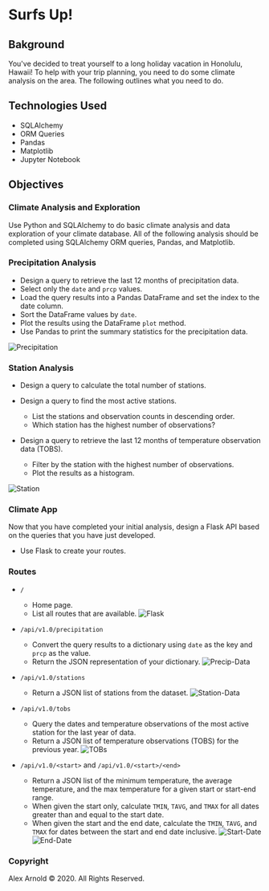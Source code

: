 # Surfs Up!

## Bakground
You've decided to treat yourself to a long holiday vacation in Honolulu, Hawaii! To help with your trip planning, you need to do some climate analysis on the area. The following outlines what you need to do.

## Technologies Used
- SQLAlchemy
- ORM Queries
- Pandas
- Matplotlib
- Jupyter Notebook

## Objectives

### Climate Analysis and Exploration
Use Python and SQLAlchemy to do basic climate analysis and data exploration of your climate database. All of the following analysis should be completed using SQLAlchemy ORM queries, Pandas, and Matplotlib.

### Precipitation Analysis
* Design a query to retrieve the last 12 months of precipitation data.
* Select only the `date` and `prcp` values.
* Load the query results into a Pandas DataFrame and set the index to the date column.
* Sort the DataFrame values by `date`.
* Plot the results using the DataFrame `plot` method.
* Use Pandas to print the summary statistics for the precipitation data.

![Precipitation](app/images/hawaii.png)

### Station Analysis
* Design a query to calculate the total number of stations.
* Design a query to find the most active stations.
  * List the stations and observation counts in descending order.
  * Which station has the highest number of observations?

* Design a query to retrieve the last 12 months of temperature observation data (TOBS).
  * Filter by the station with the highest number of observations.
  * Plot the results as a histogram.

![Station](app/images/station.png)

### Climate App

Now that you have completed your initial analysis, design a Flask API based on the queries that you have just developed.

* Use Flask to create your routes.

### Routes

* `/`
  * Home page.
  * List all routes that are available.
![Flask](app/images/flask.png)

* `/api/v1.0/precipitation`
  * Convert the query results to a dictionary using `date` as the key and `prcp` as the value.
  * Return the JSON representation of your dictionary.
![Precip-Data](app/images/precipitation.png)

* `/api/v1.0/stations`
  * Return a JSON list of stations from the dataset.
![Station-Data](app/images/station_data.png)

* `/api/v1.0/tobs`
  * Query the dates and temperature observations of the most active station for the last year of data.
  * Return a JSON list of temperature observations (TOBS) for the previous year.
![TOBs](app/images/tobs.png)

* `/api/v1.0/<start>` and `/api/v1.0/<start>/<end>`
  * Return a JSON list of the minimum temperature, the average temperature, and the max temperature for a given start or start-end range.
  * When given the start only, calculate `TMIN`, `TAVG`, and `TMAX` for all dates greater than and equal to the start date.
  * When given the start and the end date, calculate the `TMIN`, `TAVG`, and `TMAX` for dates between the start and end date inclusive.
![Start-Date](app/images/start_date.png)
![End-Date](app/images/end_date.png)

### Copyright

Alex Arnold © 2020. All Rights Reserved.
